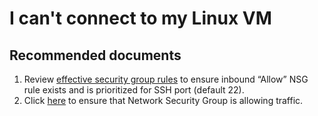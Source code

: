 <properties  
              pageTitle="I can't connect to my Linux VM"
              description="I can't connect to my Linux VM"
              service="microsoft.compute"
              resource="virtualmachines"
              authors="tiag"
              displayOrder="37"
              selfHelpType="resource"
              supportTopicIds="32615533"
              resourceTags="linux,redhat,Ubuntu"
              productPesIds="14749"
              cloudEnvironments="public"
/>

# I can't connect to my Linux VM

## **Recommended documents**

1. Review [effective security group rules](data-blade:Microsoft_Azure_Network.EffectiveSecurityRulesBlade) to ensure inbound “Allow” NSG rule exists and is prioritized for SSH port (default 22).
2. Click [here](data-blade:microsoft_azure_network.verifyipflowblade.vmId.$resourceId) to ensure that Network Security Group is allowing traffic.
